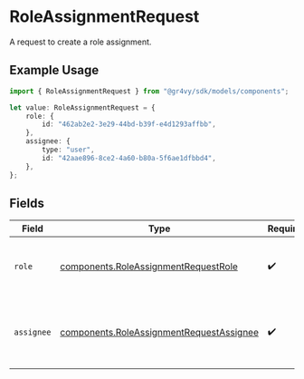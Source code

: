 # RoleAssignmentRequest

A request to create a role assignment.

## Example Usage

```typescript
import { RoleAssignmentRequest } from "@gr4vy/sdk/models/components";

let value: RoleAssignmentRequest = {
    role: {
        id: "462ab2e2-3e29-44bd-b39f-e4d1293affbb",
    },
    assignee: {
        type: "user",
        id: "42aae896-8ce2-4a60-b80a-5f6ae1dfbbd4",
    },
};
```

## Fields

| Field                                                                                                | Type                                                                                                 | Required                                                                                             | Description                                                                                          |
| ---------------------------------------------------------------------------------------------------- | ---------------------------------------------------------------------------------------------------- | ---------------------------------------------------------------------------------------------------- | ---------------------------------------------------------------------------------------------------- |
| `role`                                                                                               | [components.RoleAssignmentRequestRole](../../models/components/roleassignmentrequestrole.md)         | :heavy_check_mark:                                                                                   | The role to associate with the role assignment.                                                      |
| `assignee`                                                                                           | [components.RoleAssignmentRequestAssignee](../../models/components/roleassignmentrequestassignee.md) | :heavy_check_mark:                                                                                   | The assignee to associate with the role assignment.                                                  |